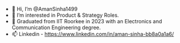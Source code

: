 - 👋 Hi, I’m @AmanSinha1499
- 👀 I’m interested in Product & Strategy Roles.
- 🌱 Graduated from IIT Roorkee in 2023 with an Electronics and Communication Engineering degree.
- 📫 Linkedin - https://www.linkedin.com/in/aman-sinha-bb8a0a1a6/

<!---
AmanSinha1499/AmanSinha1499 is a ✨ special ✨ repository because its `README.md` (this file) appears on your GitHub profile.
You can click the Preview link to take a look at your changes.
--->
